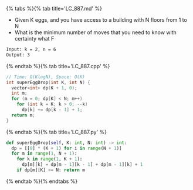 {% tabs %}{% tab title='LC_887.md' %}

* Given K eggs, and you have access to a building with N floors from 1 to N
* What is the minimum number of moves that you need to know with certainty what F

```txt
Input: k = 2, n = 6
Output: 3
```

{% endtab %}{% tab title='LC_887.cpp' %}

```cpp
// Time: O(KlogN), Space: O(K)
int superEggDrop(int K, int N) {
  vector<int> dp(K + 1, 0);
  int m;
  for (m = 0; dp[K] < N; m++)
    for (int k = K; k > 0; --k)
      dp[k] += dp[k - 1] + 1;
  return m;
}
```

{% endtab %}{% tab title='LC_887.py' %}

```py
def superEggDrop(self, K: int, N: int) -> int:
  dp = [[0] * (K + 1) for i in range(N + 1)]
  for m in range(1, N + 1):
    for k in range(1, K + 1):
      dp[m][k] = dp[m - 1][k - 1] + dp[m - 1][k] + 1
    if dp[m][K] >= N: return m
```

{% endtab %}{% endtabs %}
